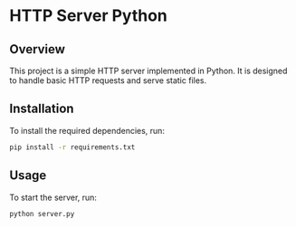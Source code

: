 # HTTP Server Python

## Overview
This project is a simple HTTP server implemented in Python. It is designed to handle basic HTTP requests and serve static files.

## Installation
To install the required dependencies, run:
```bash
pip install -r requirements.txt
```

## Usage
To start the server, run:
```bash
python server.py
```